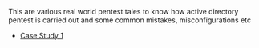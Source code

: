 
This are various real world pentest tales to know how active directory pentest is carried out and some common mistakes, misconfigurations etc

- [Case Study 1](https://tcm-sec.com/pentest-tales-001-you-spent-how-much-on-security)

